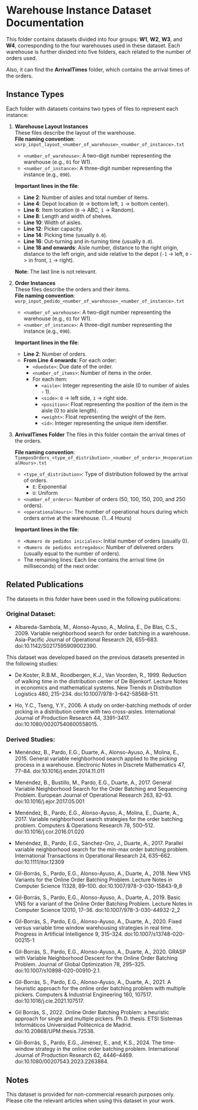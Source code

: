 # Warehouse Instance Dataset Documentation

This folder contains datasets divided into four groups: **W1**, **W2**, **W3**, and **W4**, corresponding to the four warehouses used in these dataset. Each warehouse is further divided into five folders, each related to the number of orders used.

Also, it can find the **ArrivalTimes** folder, which contains the arrival times of the orders.

## Instance Types

Each folder with datasets contains two types of files to represent each instance:

1. **Warehouse Layout Instances**  
   These files describe the layout of the warehouse.  
   **File naming convention**: `wsrp_input_layout_<number_of_warehouse>_<number_of_instance>.txt`
    - `<number_of_warehouse>`: A two-digit number representing the warehouse (e.g., `01` for W1).
    - `<number_of_instance>`: A three-digit number representing the instance (e.g., `090`).

   **Important lines in the file**:
    - **Line 2**: Number of aisles and total number of items.
    - **Line 4**: Depot location (`0` -> bottom left, `1` -> bottom center).
    - **Line 6**: Item location (`0` -> ABC, `1` -> Random).
    - **Line 8**: Length and width of shelves.
    - **Line 10**: Width of aisles.
    - **Line 12**: Picker capacity.
    - **Line 14**: Picking time (usually `0.0`).
    - **Line 16**: Out-turning and in-turning time (usually `0.0`).
    - **Line 18 and onwards**: Aisle number, distance to the right origin, distance to the left origin, and side relative to the depot (`-1` -> left, `0` -> in front, `1` -> right).

   **Note**: The last line is not relevant.


2. **Order Instances**  
   These files describe the orders and their items.  
   **File naming convention**: `wsrp_input_pedido_<number_of_warehouse>_<number_of_instance>.txt`
    - `<number_of_warehouse>`: A two-digit number representing the warehouse (e.g., `01` for W1).
    - `<number_of_instance>`: A three-digit number representing the instance (e.g., `090`).

   **Important lines in the file**:
    - **Line 2**: Number of orders.
    - **From Line 4 onwards**: For each order:
        - `<duedate>`: Due date of the order.
        - `<number_of_items>`: Number of items in the order.
        - For each item:
            - `<aisle>`: Integer representing the aisle (0 to number of aisles - 1).
            - `<side>`: `0` -> left side, `1` -> right side.
            - `<position>`: Float representing the position of the item in the aisle (0 to aisle length).
            - `<weight>`: Float representing the weight of the item.
            - `<id>`: Integer representing the unique item identifier.


3. **ArrivalTimes Folder**
   The files in this folder contain the arrival times of the orders.
   
   **File naming convention**: `TiemposOrders_<type_of_distribution>_<number_of_orders>_H<operationalHours>.txt`
     - `<type_of_distribution>`: Type of distribution followed by the arrival of orders.
       - `E`: Exponential
       - `U`: Uniform
     - `<number_of_orders>`: Number of orders (50, 100, 150, 200, and 250 orders).
     - `<operationalHours>`: The number of operational hours during which orders arrive at the warehouse. (1...4 Hours)

   **Important lines in the file**:
     - `<Numero de pedidos iniciales>`: Initial number of orders (usually 0).
     - `<Numero de pedidos entregados>`: Number of delivered orders (usually equal to the number of orders).
     - The remaining lines: Each line contains the arrival time (in milliseconds) of the next order.

## Related Publications

The datasets in this folder have been used in the following publications:

### Original Dataset:

- Albareda-Sambola, M., Alonso-Ayuso, A., Molina, E., De Blas, C.S., 2009. Variable neighborhood search for order batching in a warehouse. Asia-Pacific Journal of Operational Research 26, 655–683. doi:10.1142/S0217595909002390.
  
This dataset was developed based on the previous datasets presented in the following studies:

- De Koster, R.B.M., Roodbergen, K.J., Van Voorden, R., 1999. Reduction of walking time in the distribution center of De Bijenkorf. Lecture Notes in economics and mathematical systems. New Trends in Distribution Logistics 480, 215–234. doi:10.1007/978-3-642-58568-511.

- Ho, Y.C., Tseng, Y.Y., 2006. A study on order-batching methods of order picking in a distribution centre with two cross-aisles. International Journal of Production Research 44, 3391–3417. doi:10.1080/00207540600558015.

### Derived Studies:

- Menéndez, B., Pardo, E.G., Duarte, A., Alonso-Ayuso, A., Molina, E., 2015. General variable neighborhood search applied to the picking process in a warehouse. Electronic Notes in Discrete Mathematics 47, 77–84. doi:10.1016/j.endm.2014.11.011

- Menéndez, B., Bustillo, M., Pardo, E.G., Duarte, A., 2017. General Variable Neighborhood Search for the Order Batching and Sequencing Problem. European Journal of Operational Research 263, 82–93. doi:10.1016/j.ejor.2017.05.001

- Menéndez, B., Pardo, E.G., Alonso-Ayuso, A., Molina, E., Duarte, A., 2017. Variable neighborhood search strategies for the order batching problem. Computers & Operations Research 78, 500–512. doi:10.1016/j.cor.2016.01.020

- Menéndez, B., Pardo, E.G., Sánchez-Oro, J., Duarte, A., 2017. Parallel variable neighborhood search for the min-max order batching problem. International Transactions in Operational Research 24, 635–662. doi:10.1111/itor.12309

- Gil-Borrás, S., Pardo, E.G., Alonso-Ayuso, A., Duarte, A., 2018. New VNS Variants for the Online Order Batching Problem. Lecture Notes in Computer Science 11328, 89–100. doi:10.1007/978-3-030-15843-9_8

- Gil-Borrás, S., Pardo, E.G., Alonso-Ayuso, A., Duarte, A., 2019. Basic VNS for a variant of the Online Order Batching Problem. Lecture Notes in Computer Science 12010, 17–36. doi:10.1007/978-3-030-44932-2_2

- Gil-Borrás, S., Pardo, E.G., Alonso-Ayuso, A., Duarte, A., 2020. Fixed versus variable time window warehousing strategies in real time. Progress in Artificial Intelligence 9, 315–324. doi:10.1007/s13748-020-00215-1

- Gil-Borrás, S., Pardo, E.G., Alonso-Ayuso, A., Duarte, A., 2020. GRASP with Variable Neighborhood Descent for the Online Order Batching Problem. Journal of Global Optimization 78, 295–325. doi:10.1007/s10898-020-00910-2.1.

- Gil-Borrás, S., Pardo, E.G., Alonso-Ayuso, A., Duarte, A., 2021. A heuristic approach for the online order batching problem with multiple pickers. Computers & Industrial Engineering 160, 107517. doi:10.1016/j.cie.2021.107517.

- Gil Borrás, S., 2022. Online Order Batching Problem: a heuristic approach for single and multiple pickers. Ph.D. thesis. ETSI Sistemas Informáticos Universidad Politécnica de Madrid. doi:10.20868/UPM.thesis.72538.

- Gil-Borrás, S., Pardo, E.G., Jiménez, E., and, K.S., 2024. The time-window strategy in the online order batching problem. International Journal of Production Research 62, 4446–4469. doi:10.1080/00207543.2023.2263884.

## Notes

This dataset is provided for non-commercial research purposes only. Please cite the relevant articles when using this dataset in your work.